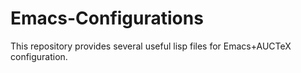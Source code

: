 Emacs-Configurations
======================

This repository provides several useful lisp files for Emacs+AUCTeX configuration.
